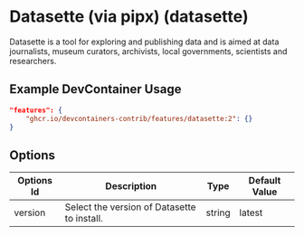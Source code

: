 
# Datasette (via pipx) (datasette)

Datasette is a tool for exploring and publishing data and is aimed at data journalists, museum curators, archivists, local governments, scientists and researchers.

## Example DevContainer Usage

```json
"features": {
    "ghcr.io/devcontainers-contrib/features/datasette:2": {}
}
```

## Options

| Options Id | Description | Type | Default Value |
|-----|-----|-----|-----|
| version | Select the version of Datasette to install. | string | latest |


